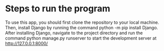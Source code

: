 # Steps to run the program
To use this app, you should first clone the repository to your local machine. 
Then, install Django by running the command python -m pip install Django. 
After installing Django, navigate to the project directory and run the command python manage.py runserver to start the development server at http://127.0.0.1:8000/



